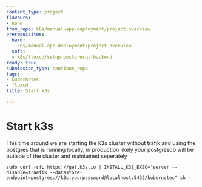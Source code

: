 ```yaml
---
content_type: project
flavours:
- none
from_repo: k8s/manual-app-deployment/project-overview
prerequisites:
  hard:
  - k8s/manual-app-deployment/project-overview
  soft:
  - k8s/fluxcd/setup-postgresql-backend
ready: true
submission_type: continue_repo
tags:
- kubernetes
- fluxcd
title: Start k3s

---
```


#  Start k3s

This time around we are starting the k3s cluster without trafik and using the postgres that is running locally, in production likely your postgresdb will be outisde of the cluster and maintained seperately

```
sudo curl -sfL https://get.k3s.io | INSTALL_K3S_EXEC="server --disable=traefik --datastore-endpoint=postgres://k3s:yourpassword@localhost:5432/kubernetes" sh -
```